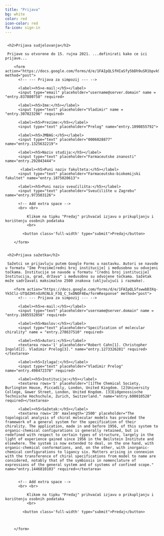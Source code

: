 ```yaml
---
title: "Prijava"
bg: white
color: red
icon-color: red
fa-icon: sign-in
---
```


<div class="row">
  <div class="column" style="float:center">
    
     <h2>Prijava sudjelovanja</h2>

     Prijave su otvorene do 15. rujna 2021. ...definirati kako ce ici prijave...

        <form action="https://docs.google.com/forms/d/e/1FAIpQLSfHIaSfy5bDh9uSR1bpvk9fRYNFm5ArXACm_WymdsHmLEcypA/formResponse" method="post">
          <!-- --- Prijava za simpozij --- -->
          
          <label><h5>e-mail:</h5></label>
          <input type="email" placeholder="username@server.domain" name = "entry.837880758" required>
          
          <label><h5>Ime:</h5></label>
          <input type="text" placeholder="Vladimir" name = "entry.307023296" required>
          
          <label><h5>Prezime:</h5></label>
          <input type="text" placeholder="Prelog" name="entry.1090855792">

          <label><h5>JMBAG:</h5></label>
          <input type="text" placeholder="0006028877" name="entry.1325632219">

          <label><h5>Naziv studija:</h5></label>
          <input type="text" placeholder="Farmaceutske znanosti" name="entry.292043444">

           <label><h5>Puni naziv fakulteta:</h5></label>
          <input type="text" placeholder="Farmaceutsko-biokemijski fakultet" name="entry.1875020613">

          <label><h5>Puni naziv sveučilišta:</h5></label>
          <input type="text" placeholder="Sveučilište u Zagrebu" name="entry.973503126">

          <!-- Add extra space -->
          <br> <br> 

              Klikom na tipku "Predaj" prihvaćaš izjavu o prikupljanju i korištenju osobnih podataka
              <br>
           
            <button class='full-width' type="submit">Predaj</button>
          
        </form>

  </div>

  
  <div class="column" style="float:center">
    
     <h2>Prijava sažetka</h2>

     Sažetci se prijavluju putem Google Forms u nastavku. Autori se navode u formatu "Ime Prezime[redni broj institucije] i međusobno su odvojeni točkama. Institucije se navode u formatu "[redni broj isntitucije] Institucija, grad, država" i međusobno su odvojene točkama. Sažetak može sadržavati maksimalno 2500 znakova (uključujući i razmake).

        <form action="https://docs.google.com/forms/d/e/1FAIpQLSfswwbD3Xq-Yk5Clz-UTQd2HtnOzRCNLU_F3Q_C_5xDNOF4Ew/formResponse" method="post">
          <!-- --- Prijava za simpozij --- -->
          
          <label><h5>e-mail:</h5></label>
          <input type="text" placeholder="username@server.domain" name = "entry.1605552058" required>
          
          <label><h5>Naslov:</h5></label>
          <input type="text" placeholder="Specification of molecular chirality" name = "entry.278637510" required>
          
          <label><h5>Autori:</h5></label>
          <textarea rows='1' placeholder="Robert Cahn[1]. Christopher Ingold[2]. Vladimir Prelog[3]." name="entry.1273326281" required></textarea>

          <label><h5>Izlagač:</h5></label>
          <input type="text" placeholder="Vladimir Prelog" name="entry.498472378" required>

          <label><h5>Institucije:</h5></label>
          <textarea rows='5' placeholder="[1]The Chemical Society, Burlington House, Piccadily, London, United Kingdom. [2]University College, Gower Street, London, United Kngdom. [3]Eidgenossische Technische Hochschule, Zurich, Switzerland." name="entry.600010528" required></textarea>

          <label><h5>Sažetak:</h5></label>
          <textarea rows='20' maxlength='2500' placeholder="The topological analysis of chiral molecular models has provided the framework of a general system for the specification of their chirality. The application, made in and before 1956, of this system to organic‐chemical configurations is generally retained, but is redefined with respect to certain types of structure, largely in the light of experience gained since 1956 in the Beilstein Institute and elsewhere. The system is now extended to deal, on the one hand, with organic‐chemical conformations, and, on the other, with inorganic‐chemical configurations to ligancy six. Matters arising in connexion with the transference of chiral specifications from model to name are considered, notably that of the symbiosis in nomenclature of expressions of the general system and of systems of confined scope." name="entry.1446810103" required></textarea>


          <!-- Add extra space -->
          <br> <br> 

              Klikom na tipku "Predaj" prihvaćaš izjavu o prikupljanju i korištenju osobnih podataka
              <br>
           
            <button class='full-width' type="submit">Predaj</button>


          
        </form>
  </div>
</div>





